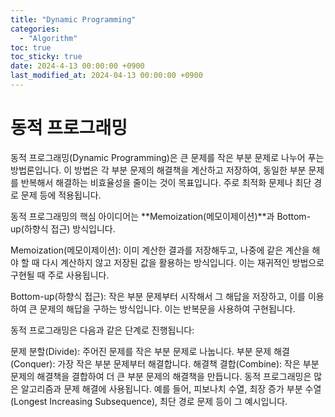 ```yaml
---
title: "Dynamic Programming"
categories:
  - "Algorithm"
toc: true
toc_sticky: true
date: 2024-4-13 00:00:00 +0900
last_modified_at: 2024-04-13 00:00:00 +0900
---
```

# 동적 프로그래밍
동적 프로그래밍(Dynamic Programming)은 큰 문제를 작은 부분 문제로 나누어 푸는 방법론입니다. 이 방법은 각 부분 문제의 해결책을 계산하고 저장하여, 동일한 부분 문제를 반복해서 해결하는 비효율성을 줄이는 것이 목표입니다. 주로 최적화 문제나 최단 경로 문제 등에 적용됩니다.

동적 프로그래밍의 핵심 아이디어는 **Memoization(메모이제이션)**과 Bottom-up(하향식 접근) 방식입니다.

Memoization(메모이제이션): 이미 계산한 결과를 저장해두고, 나중에 같은 계산을 해야 할 때 다시 계산하지 않고 저장된 값을 활용하는 방식입니다. 이는 재귀적인 방법으로 구현될 때 주로 사용됩니다.

Bottom-up(하향식 접근): 작은 부분 문제부터 시작해서 그 해답을 저장하고, 이를 이용하여 큰 문제의 해답을 구하는 방식입니다. 이는 반복문을 사용하여 구현됩니다.

동적 프로그래밍은 다음과 같은 단계로 진행됩니다:

문제 분할(Divide): 주어진 문제를 작은 부분 문제로 나눕니다.
부분 문제 해결(Conquer): 가장 작은 부분 문제부터 해결합니다.
해결책 결합(Combine): 작은 부분 문제의 해결책을 결합하여 더 큰 부분 문제의 해결책을 만듭니다.
동적 프로그래밍은 많은 알고리즘과 문제 해결에 사용됩니다. 예를 들어, 피보나치 수열, 최장 증가 부분 수열(Longest Increasing Subsequence), 최단 경로 문제 등이 그 예시입니다.